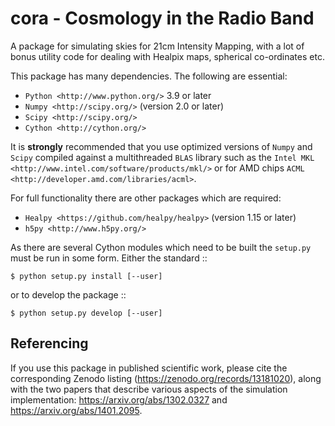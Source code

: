 # cora - Cosmology in the Radio Band

A package for simulating skies for 21cm Intensity Mapping, with a lot of bonus
utility code for dealing with Healpix maps, spherical co-ordinates etc.

This package has many dependencies. The following are essential:

* `Python <http://www.python.org/>` 3.9 or later
* `Numpy <http://scipy.org/>` (version 2.0 or later)
* `Scipy <http://scipy.org/>`
* `Cython <http://cython.org/>`

It is **strongly** recommended that you use optimized versions of `Numpy` and
`Scipy` compiled against a multithreaded `BLAS` library such as the `Intel MKL
<http://www.intel.com/software/products/mkl/>` or for AMD chips `ACML
<http://developer.amd.com/libraries/acml>`.

For full functionality there are other packages which are required:

* `Healpy <https://github.com/healpy/healpy>` (version 1.15 or later)
* `h5py <http://www.h5py.org/>`

As there are several Cython modules which need to be built the `setup.py` must
be run in some form. Either the standard ::

    $ python setup.py install [--user]

or to develop the package ::

    $ python setup.py develop [--user]

## Referencing

If you use this package in published scientific work, please cite the corresponding Zenodo listing (https://zenodo.org/records/13181020), along with the two papers that describe various aspects of the simulation implementation: https://arxiv.org/abs/1302.0327 and https://arxiv.org/abs/1401.2095.